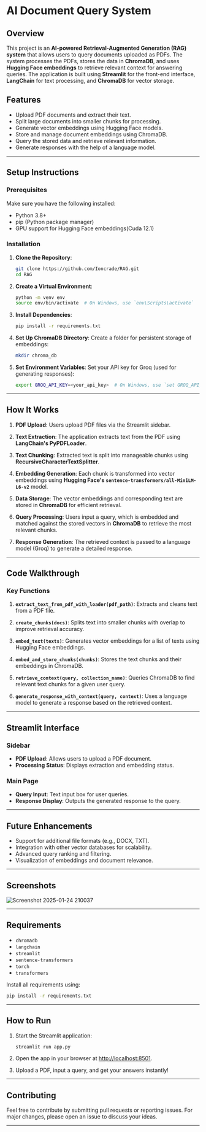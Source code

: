 # AI Document Query System

## Overview
This project is an **AI-powered Retrieval-Augmented Generation (RAG) system** that allows users to query documents uploaded as PDFs. The system processes the PDFs, stores the data in **ChromaDB**, and uses **Hugging Face embeddings** to retrieve relevant context for answering queries. The application is built using **Streamlit** for the front-end interface, **LangChain** for text processing, and **ChromaDB** for vector storage.

## Features
- Upload PDF documents and extract their text.
- Split large documents into smaller chunks for processing.
- Generate vector embeddings using Hugging Face models.
- Store and manage document embeddings using ChromaDB.
- Query the stored data and retrieve relevant information.
- Generate responses with the help of a language model.

---

## Setup Instructions

### Prerequisites
Make sure you have the following installed:
- Python 3.8+
- pip (Python package manager)
- GPU support for Hugging Face embeddings(Cuda 12.1)

### Installation
1. **Clone the Repository**:
   ```bash
   git clone https://github.com/Ioncrade/RAG.git
   cd RAG
   ```

2. **Create a Virtual Environment**:
   ```bash
   python -m venv env
   source env/bin/activate  # On Windows, use `env\Scripts\activate`
   ```

3. **Install Dependencies**:
   ```bash
   pip install -r requirements.txt
   ```

4. **Set Up ChromaDB Directory**:
   Create a folder for persistent storage of embeddings:
   ```bash
   mkdir chroma_db
   ```

5. **Set Environment Variables**:
   Set your API key for Groq (used for generating responses):
   ```bash
   export GROQ_API_KEY=<your_api_key>  # On Windows, use `set GROQ_API_KEY=<your_api_key>`
   ```

---

## How It Works

1. **PDF Upload**:
   Users upload PDF files via the Streamlit sidebar.

2. **Text Extraction**:
   The application extracts text from the PDF using **LangChain's PyPDFLoader**.

3. **Text Chunking**:
   Extracted text is split into manageable chunks using **RecursiveCharacterTextSplitter**.

4. **Embedding Generation**:
   Each chunk is transformed into vector embeddings using **Hugging Face's `sentence-transformers/all-MiniLM-L6-v2`** model.

5. **Data Storage**:
   The vector embeddings and corresponding text are stored in **ChromaDB** for efficient retrieval.

6. **Query Processing**:
   Users input a query, which is embedded and matched against the stored vectors in **ChromaDB** to retrieve the most relevant chunks.

7. **Response Generation**:
   The retrieved context is passed to a language model (Groq) to generate a detailed response.

---

## Code Walkthrough

### Key Functions
1. **`extract_text_from_pdf_with_loader(pdf_path)`**:
   Extracts and cleans text from a PDF file.

2. **`create_chunks(docs)`**:
   Splits text into smaller chunks with overlap to improve retrieval accuracy.

3. **`embed_text(texts)`**:
   Generates vector embeddings for a list of texts using Hugging Face embeddings.

4. **`embed_and_store_chunks(chunks)`**:
   Stores the text chunks and their embeddings in ChromaDB.

5. **`retrieve_context(query, collection_name)`**:
   Queries ChromaDB to find relevant text chunks for a given user query.

6. **`generate_response_with_context(query, context)`**:
   Uses a language model to generate a response based on the retrieved context.

---

## Streamlit Interface

### Sidebar
- **PDF Upload**: Allows users to upload a PDF document.
- **Processing Status**: Displays extraction and embedding status.

### Main Page
- **Query Input**: Text input box for user queries.
- **Response Display**: Outputs the generated response to the query.

---

## Future Enhancements
- Support for additional file formats (e.g., DOCX, TXT).
- Integration with other vector databases for scalability.
- Advanced query ranking and filtering.
- Visualization of embeddings and document relevance.

---

## Screenshots

![Screenshot 2025-01-24 210037](https://github.com/user-attachments/assets/8696fb15-318e-49c8-aea4-3e8da26a8e33)


---

## Requirements
- `chromadb`
- `langchain`
- `streamlit`
- `sentence-transformers`
- `torch`
- `transformers`

Install all requirements using:
```bash
pip install -r requirements.txt
```

---

## How to Run
1. Start the Streamlit application:
   ```bash
   streamlit run app.py
   ```

2. Open the app in your browser at [http://localhost:8501](http://localhost:8501).

3. Upload a PDF, input a query, and get your answers instantly!

---

## Contributing
Feel free to contribute by submitting pull requests or reporting issues. For major changes, please open an issue to discuss your ideas.

---

